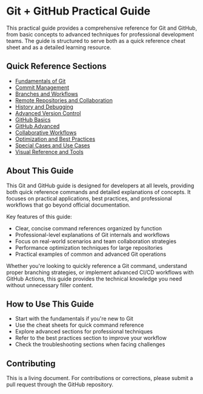 # Git + GitHub Practical Guide

This practical guide provides a comprehensive reference for Git and GitHub, from basic concepts to advanced techniques for professional development teams. The guide is structured to serve both as a quick reference cheat sheet and as a detailed learning resource.

## Quick Reference Sections

- [Fundamentals of Git](./fundamentals/README.md)
- [Commit Management](./commit-management/README.md)
- [Branches and Workflows](./branches-workflows/README.md)
- [Remote Repositories and Collaboration](./remote-collaboration/README.md)
- [History and Debugging](./history-debugging/README.md)
- [Advanced Version Control](./advanced-version-control/README.md)
- [GitHub Basics](./github-basics/README.md)
- [GitHub Advanced](./github-advanced/README.md)
- [Collaborative Workflows](./collaborative-workflows/README.md)
- [Optimization and Best Practices](./optimization-best-practices/README.md)
- [Special Cases and Use Cases](./special-cases/README.md)
- [Visual Reference and Tools](./visual-reference-tools/README.md)

## About This Guide

This Git and GitHub guide is designed for developers at all levels, providing both quick reference commands and detailed explanations of concepts. It focuses on practical applications, best practices, and professional workflows that go beyond official documentation.

Key features of this guide:
- Clear, concise command references organized by function
- Professional-level explanations of Git internals and workflows
- Focus on real-world scenarios and team collaboration strategies
- Performance optimization techniques for large repositories
- Practical examples of common and advanced Git operations

Whether you're looking to quickly reference a Git command, understand proper branching strategies, or implement advanced CI/CD workflows with GitHub Actions, this guide provides the technical knowledge you need without unnecessary filler content.

## How to Use This Guide

- Start with the fundamentals if you're new to Git
- Use the cheat sheets for quick command reference
- Explore advanced sections for professional techniques
- Refer to the best practices section to improve your workflow
- Check the troubleshooting sections when facing challenges

## Contributing

This is a living document. For contributions or corrections, please submit a pull request through the GitHub repository. 